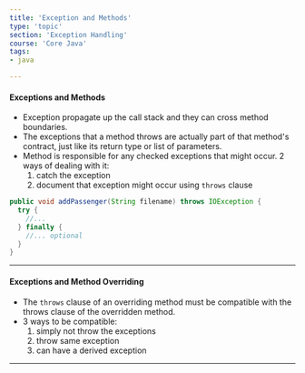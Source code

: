 ```yaml
---
title: 'Exception and Methods'
type: 'topic'
section: 'Exception Handling'
course: 'Core Java'
tags:
- java

---
```

#### Exceptions and Methods
- Exception propagate up the call stack and they can cross method boundaries.
- The exceptions that a method throws are actually part of that method's contract, just like its return type or list of parameters.
- Method is responsible for any checked exceptions that might occur. 2 ways of dealing with it:
  1. catch the exception
  2. document that exception might occur using `throws` clause

```java
public void addPassenger(String filename) throws IOException {
  try {
    //...
  } finally {
    //... optional
  }
}
```
---
#### Exceptions and Method Overriding
- The `throws` clause of an overriding method must be compatible with the throws clause of the overridden method.
- 3 ways to be compatible:
  1. simply not throw the exceptions
  2. throw same exception
  3. can have a derived exception


---